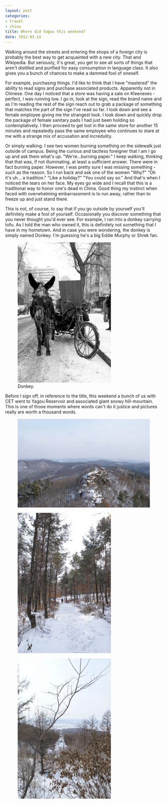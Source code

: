 ```yaml
---
layout: post
categories: 
- travel
- china
title: Where did Yagou this weekend?
date: 2012-03-14
---
```

Walking around the streets and entering the shops of a foreign city is probably the best way to get acquainted with a new city. That and Wikipedia. But seriously, it's great, you get to see all sorts of things that aren't distilled and purified for easy consumption in language class. It also gives you a bunch of chances to make a dammed fool of oneself.

For example, purchasing things. I'd like to think that I have "mastered" the ability to read signs and purchase associated products. Apparently not in Chinese. One day I noticed that a store was having a sale on Kleenexes - perfect, I was running low. I go in, look at the sign, read the brand name and as I'm reading the rest of the sign reach out to grab a package of something that matches the part of the sign I've read so far. I look down and see a female employee giving me the strangest look. I look down and quickly drop the package of female sanitary pads I had just been holding so contemplatively. I then proceed to get lost in the same store for another 15 minutes and repeatedly pass the same employee who continues to stare at me with a strange mix of accusation and incredulity.

Or simply walking. I see two women burning something on the sidewalk just outside of campus. Being the curious and tactless foreigner that I am I go up and ask them what's up. "We're...burning paper." I keep walking, thinking that that was, if not illuminating, at least a sufficient answer. There were in fact burning paper. However, I was pretty sure I was missing something - such as the reason. So I run back and ask one of the women "Why?" "Oh it's uh... a tradition." "Like a holiday?" "You could say so." And that's when I noticed the tears on her face. My eyes go wide and I recall that this is a traditional way to honor one's dead in China. Good thing my instinct when faced with overwhelming embarrassment is to run away, rather than to freeze up and just stand there.

This is not, of course, to say that if you go outside by yourself you'll definitely make a fool of yourself. Occasionally you discover something that you never thought you'd ever see. For example, I ran into a donkey carrying tofu. As I told the man who owned it, this is definitely not something that I have in my hometown. And in case you were wondering, the donkey is simply named Donkey. I'm guessing he's a big Eddie Murphy or Shrek fan.

<figure>
	<img src="/images/harbin-donkey.jpg" />
	<figcaption>
		Donkey.
	</figcaption>
</figure>

Before I sign off, in reference to the title, this weekend a bunch of us with CET went to Yagou Reservoir and associated giant snowy hill-mountain. This is one of those moments where words can't do it justice and pictures really are worth a thousand words.

<figure>
	<img src="/images/harbin-yagou1.jpg" />
</figure>
<figure>
	<img src="/images/harbin-yagou2.jpg" />
</figure>
<figure>
	<img src="/images/harbin-yagou3.jpg" />
</figure>